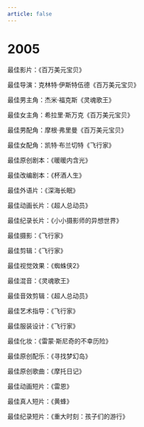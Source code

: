 ```yaml
---
article: false
---
```


# 2005

最佳影片：《百万美元宝贝》

最佳导演：克林特·伊斯特伍德《百万美元宝贝》

最佳男主角：杰米·福克斯《灵魂歌王》

最佳女主角：希拉里·斯万克《百万美元宝贝》

最佳男配角：摩根·弗里曼《百万美元宝贝》

最佳女配角：凯特·布兰切特《飞行家》

最佳原创剧本：《暖暖内含光》

最佳改编剧本：《杯酒人生》

最佳外语片：《深海长眠》

最佳动画长片：《超人总动员》

最佳纪录长片：《小小摄影师的异想世界》

最佳摄影：《飞行家》

最佳剪辑：《飞行家》

最佳视觉效果：《蜘蛛侠2》

最佳混音：《灵魂歌王》

最佳音效剪辑：《超人总动员》

最佳艺术指导：《飞行家》

最佳服装设计：《飞行家》

最佳化妆：《雷蒙·斯尼奇的不幸历险》

最佳原创配乐：《寻找梦幻岛》

最佳原创歌曲：《摩托日记》

最佳动画短片：《雷恩》

最佳真人短片：《黄蜂》

最佳纪录短片：《重大时刻：孩子们的游行》